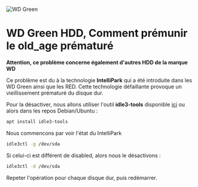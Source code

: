 ![WD Green](/mess/cover-wd-green.png)

# WD Green HDD, Comment prémunir le old_age prématuré

**Attention, ce problème concerne également d'autres HDD de la marque WD**

Ce problème est du à la technologie **IntelliPark** qui a été introduite
dans les WD Green ainsi que les RED. Cette technologie défaillante
provoque un vieillissement prématuré du disque dur.

Pour la désactiver, nous allons utiliser l'outil **idle3-tools**
disponible [ici](http://idle3-tools.sourceforge.net/) ou alors dans les
repos Debian/Ubuntu :

```bash
apt install idle3-tools
```

Nous commencons par voir l'état du IntelliPark

```bash
idle3ctl -g /dev/sda
```

Si celui-ci est différent de disabled, alors nous le désactivons :

```bash
idle3ctl -d /dev/sda
```

Repeter l'opération pour chaque disque dur, puis redémarrer.
